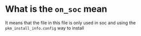 # What is the `on_soc` mean

It means that the file in this file is only used in soc and using the `pkm_install_info.config` way to install

